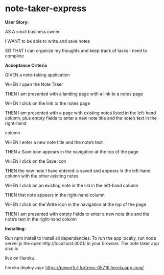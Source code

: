 # note-taker-express

**User Story:**

AS A small business owner

I WANT to be able to write and save notes

SO THAT I can organize my thoughts and keep track of tasks I need to complete

**Acceptance Criteria**

GIVEN a note-taking application

WHEN I open the Note Taker

THEN I am presented with a landing page with a link to a notes page

WHEN I click on the link to the notes page

THEN I am presented with a page with existing notes listed in the left-hand column, plus empty fields to enter a new note title and the note’s text in the right-hand 

column

WHEN I enter a new note title and the note’s text

THEN a Save icon appears in the navigation at the top of the page

WHEN I click on the Save icon

THEN the new note I have entered is saved and appears in the left-hand column with the other existing notes

WHEN I click on an existing note in the list in the left-hand column

THEN that note appears in the right-hand column

WHEN I click on the Write icon in the navigation at the top of the page

THEN I am presented with empty fields to enter a new note title and the note’s text in the right-hand column

**Installing:**

Run npm install to install all dependencies. To run the app locally, run node server.js the open http://localhost:3001/ in your browser. The note taker app also is 

live on Heroku . 

heroku deploy app: https://powerful-fortress-05716.herokuapp.com/
